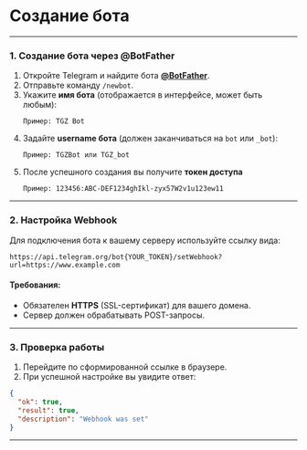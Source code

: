 # Создание бота

---
### 1. Создание бота через @BotFather
1. Откройте Telegram и найдите бота **[@BotFather](https://t.me/BotFather)**.
2. Отправьте команду `/newbot`.
3. Укажите **имя бота** (отображается в интерфейсе, может быть любым):
   ```
   Пример: TGZ Bot
   ```
4. Задайте **username бота** (должен заканчиваться на `bot` или `_bot`):
   ```
   Пример: TGZBot или TGZ_bot
   ```
5. После успешного создания вы получите **токен доступа**
    ```
    Пример: 123456:ABC-DEF1234ghIkl-zyx57W2v1u123ew11
    ```
---

### 2. Настройка Webhook
Для подключения бота к вашему серверу используйте ссылку вида:
```
https://api.telegram.org/bot{YOUR_TOKEN}/setWebhook?url=https://www.example.com
```

#### Требования:
- Обязателен **HTTPS** (SSL-сертификат) для вашего домена.
- Сервер должен обрабатывать POST-запросы.

---

### 3. Проверка работы
1. Перейдите по сформированной ссылке в браузере.
2. При успешной настройке вы увидите ответ:
```json
{
  "ok": true,
  "result": true,
  "description": "Webhook was set"
}
```
---